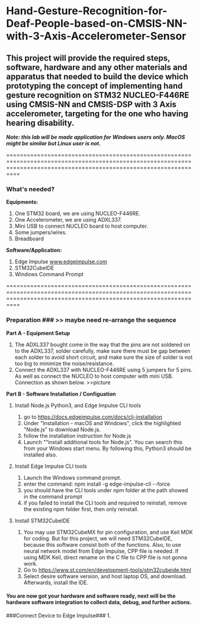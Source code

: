 # Hand-Gesture-Recognition-for-Deaf-People-based-on-CMSIS-NN-with-3-Axis-Accelerometer-Sensor #


## This project will provide the required steps, software, hardware and any other materials and apparatus that needed to build the device which prototyping the concept of implementing hand gesture recognition on STM32 NUCLEO-F446RE using CMSIS-NN and CMSIS-DSP with 3 Axis accelerometer, targeting for the one who having hearing disability. ##

***Note: this lab will be made application for Windows users only. MacOS might be similar but Linux user is not.***

======================================================================================================================================================================

### What's needed? ###

**Equipments:**
1. One STM32 board, we are using NUCLEO-F446RE.
2. One Accelerometer, we are using ADXL337.
3. Mini USB to connect NUCLEO board to host computer.
4. Some jumpers/wires.
5. Breadboard

**Software/Application:**
1. Edge Impulse www.edgeimpulse.com
2. STM32CubeIDE
3. Windows Command Prompt

======================================================================================================================================================================

### Preparation ### >> maybe need re-arrange the sequence

**Part A - Equipment Setup**
1. The ADXL337 bought come in the way that the pins are not soldered on to the ADXL337, solder carefully, make sure there must be gap between each solder to avoid short circuit, and make sure the size of solder is not too big to minimize the noise/resistance. 
2. Connect the ADXL337 with NUCLEO-F446RE using 5 jumpers for 5 pins. As well as connect the NUCLEO to host computer with mini USB. Connection as shown below. >>picture



**Part B - Software Installation / Configuation**
1. Install Node.js Python3, and Edge Impulse CLI tools
    1. go to https://docs.edgeimpulse.com/docs/cli-installation
    2. Under "Installation - macOS and Windows", click the highlighted "Node.js" to download Node.js.
    3. follow the installation instruction for Node.js
    4. Launch ""install additional tools for Node.js". You can search this from your Windows start menu. By following this, Python3 should be installed also.

2. Install Edge Impulse CLI tools
    1. Launch the Windows command prompt.
    2. enter the command: npm install -g edge-impulse-cli --force
    3. you should have the CLI tools under npm folder at the path showed in the command prompt
    4. if you failed to install the CLI tools and required to reinstall, remove the existing npm folder first, then only reinstall.

3. Install STM32CubeIDE
    1. You may use STM32CubeMX for pin configuration, and use Keil MDK for coding. But for this project, we will need STM32CubeIDE, because this software consist both of the functions. Also, to use neural network model from Edge Impulse, CPP file is needed. If using MDK Keil, direct rename on the C file to CPP file is not gonna work.
    2. Go to https://www.st.com/en/development-tools/stm32cubeide.html
    3. Select desire software version, and host laptop OS, and download. Afterwards, install the IDE.


#### You are now got your hardware and software ready, next will be the hardware software integration to collect data, debug, and further actions. ####


###Connect Device to Edge Impulse###
1. 
